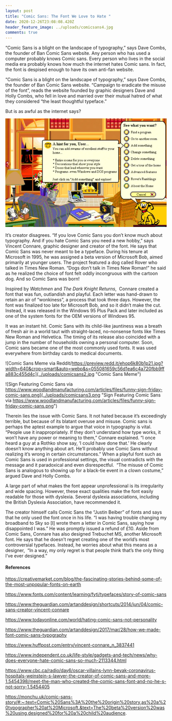 ```yaml
---
layout: post
title: "Comic Sans: The Font We Love to Hate "
date: 2020-12-26T23:08:08.420Z
header_feature_image: ../uploads/comicsans4.jpg
comments: true
---
```

“Comic Sans is a blight on the landscape of typography,” says Dave Combs, the founder of Ban Comic Sans website. Any person who has used a computer probably knows Comic sans. Every person who lives in the social media era probably knows how much the internet hates Comic sans. In fact, the font is despised enough to have its own anti-fan website.

“Comic Sans is a blight on the landscape of typography,” says Dave Combs, the founder of Ban Comic Sans website. “Campaign to eradicate the misuse of the font”, reads the website founded by graphic designers Dave and Holly Combs, who fell in love and married over their mutual hatred of what they considered “the least thoughtful typeface.”

But is as awful as the internet says?

![Microsoft Bob featured a talking dog called Rover ](../uploads/rover.png "Microsoft Bob featured a talking dog called Rover / Microsoft Bob via Wikipedia")

It’s creator disagrees. “If you love Comic Sans you don’t know much about typography. And if you hate Comic Sans you need a new hobby,” says Vincent Connare, graphic designer and creator of the font. He says that Comic Sans was never meant to be a typeface. During his tenure at Microsoft in 1995, he was assigned a beta version of Microsoft Bob, aimed primarily at younger users. The project featured a dog called Rover who talked in Times New Roman. “Dogs don’t talk in Times New Roman!” he said as he realized the choice of font felt oddly incongruous with the cartoon dog. And so Comic Sans was born!

Inspired by *Watchmen* and *The Dark Knight Returns*,  Connare created a font that was fun, outlandish and playful. Each letter was hand-drawn to retain an air of “wonkiness”, a process that took three days. However, the font was finalized too late for Microsoft Bob, and so it didn’t make the cut. Instead, it was released in the Windows 95 Plus Pack and later included as one of the system fonts for the OEM versions of Windows 95.

It was an instant hit. Comic Sans with its child-like jauntiness was a breath of fresh air in a world taut with straight-laced, no-nonsense fonts like Times New Roman and Helvetica. The timing of its release also coincided with a jump in the number of households owning a personal computer. Soon, Comic sans became one of the most commonly used fonts. It was used everywhere from birthday cards to medical documents.

![Comic Sans Meme via Reddit/https://preview.redd.it/ehop6k80b1p21.jpg?width=640&crop=smart&auto=webp&s=055081659c56d1ea6c4a720fbb9ffa883c455d4c](../uploads/comicsans2.jpg "Comic Sans Meme")

![Sign Featuring Comic Sans via https://www.woodlandmanufacturing.com/articles/files/funny-sign-friday-comic-sans.png](../uploads/comicsans3.png "Sign Featuring Comic Sans via https://www.woodlandmanufacturing.com/articles/files/funny-sign-friday-comic-sans.png")

Therein lies the issue with Comic Sans. It not hated because it’s exceedingly terrible, but because of its blatant overuse and misuse. Comic sans is perhaps the aptest example to argue that voice in typography is vital. “People use it inappropriately. If they don’t understand how type works, it won’t have any power or meaning to them,” Connare explained. “I once heard a guy at a Rothko show say, ‘I could have done that.’ He clearly doesn’t know anything about art. He’ll probably use Comic Sans without realizing it’s wrong in certain circumstances.” When a playful font such as Comic Sans is used in professional settings, the visual contradicts with the message and it paradoxical and even disrespectful.  “The misuse of Comic Sans is analogous to showing up for a black-tie event in a clown costume,” argued Dave and Holly Combs.

A large part of what makes the font appear unprofessional is its irregularity and wide spacing. However, these exact qualities make the font easily readable for those with dyslexia. Several dyslexia associations, including the British Dyslexia Association, have recommended it.

The creator himself calls Comic Sans the “Justin Beiber” of fonts and says that he only used the font once in his life. “I was having trouble changing my broadband to Sky so \[I] wrote them a letter in Comic Sans, saying how disappointed I was.” He was promptly issued a refund of £10. Aside from Comic Sans, Connare has also designed Trebuchet MS, another Microsoft font. He says that he doesn’t regret creating one of the world’s most controversial typefaces. Instead, he worries about what this means as a designer,  “In a way, my only regret is that people think that’s the only thing I’ve ever designed.”



#### **References** 

<https://creativemarket.com/blog/the-fascinating-stories-behind-some-of-the-most-unpopular-fonts-on-earth>

<https://www.fonts.com/content/learning/fyti/typefaces/story-of-comic-sans>

<https://www.theguardian.com/artanddesign/shortcuts/2014/jun/04/comic-sans-creator-vincent-connare>

<https://www.todayonline.com/world/hating-comic-sans-not-personality>

<https://www.theguardian.com/artanddesign/2017/mar/28/how-we-made-font-comic-sans-typography>

<https://www.huffpost.com/entry/vincent-connare_n_3837441>

<https://www.independent.co.uk/life-style/gadgets-and-tech/news/why-does-everyone-hate-comic-sans-so-much-2113344.html>

<https://www.cbc.ca/radio/day6/oscar-villains-lynn-beyak-coronavirus-hospitals-weinstein-s-lawyer-the-creator-of-comic-sans-and-more-1.5454398/meet-the-man-who-created-the-comic-sans-font-and-no-he-s-not-sorry-1.5454405>

<https://monchu.uk/comic-sans-story/#:~:text=Comic%20Sans%3A%20the%20origin%20story,as%20a%20typographer%20at%20Microsoft.&text=The%20beta%20version%20was%20using,designed%20for%20a%20child%20audience>.